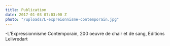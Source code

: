 ```yaml
---
title: Publication
date: 2017-01-03 07:03:00 Z
photo: "/uploads/L-expreionnisme-contemporain.jpg"
---
```


-L’Expressionnisme Contemporain, 200 oeuvre de chair et de sang, Editions Lelivredart
